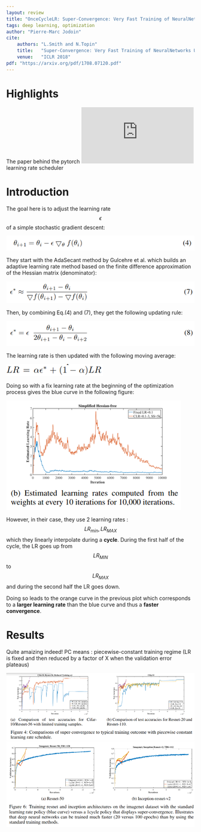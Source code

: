 ```yaml
---
layout: review
title: "OnceCycleLR: Super-Convergence: Very Fast Training of NeuralNetworks Using Large Learning Rates"
tags: deep learning, optimization
author: "Pierre-Marc Jodoin"
cite:
    authors: "L.Smith and N.Topin"
    title:   "Super-Convergence: Very Fast Training of NeuralNetworks Using Large Learning Rates"
    venue:   "ICLR 2018"
pdf: "https://arxiv.org/pdf/1708.07120.pdf"
---
```



# Highlights

The paper behind the pytorch ![OneCycleLR](https://pytorch.org/docs/stable/optim.html#torch.optim.lr_scheduler.OneCycleLR) learning rate scheduler 

# Introduction

The goal here is to adjust the learning rate $$\epsilon$$ of a simple stochastic gradient descent: 

![](/article/images/oneCLR/sc01.png)

They start with the AdaSecant method by Gulcehre et al. which builds an adaptive learning rate method based on the finite difference approximation of the Hessian matrix (denominator):

![](/article/images/oneCLR/sc02.png)

Then, by combining Eq.(4) and (7), they get the following updating rule:

![](/article/images/oneCLR/sc03.png)

The learning rate is then updated with the following moving average:


![](/article/images/oneCLR/sc04.png)

Doing so with a fix learning rate at the beginning of the optimization process gives the blue curve in the following figure:

![](/article/images/oneCLR/sc05.png)

However, in their case, they use 2 learning rates : $$LR_{min},LR_{MAX}$$ which they linearly interpolate during a **cycle**.  During the first half of the cycle, the LR goes up from $$LR_{MIN}$$ to  $$LR_{MAX}$$ and during the second half the LR goes down.  

Doing so leads to the orange curve in the previous plot which corresponds to a **larger learning rate** than the blue curve and thus a **faster convergence**.

# Results 

Quite amaizing indeed!  PC means : piecewise-constant training regime (LR is fixed and then reduced by a factor of X when the validation error plateaus)

![](/article/images/oneCLR/sc06.png)
![](/article/images/oneCLR/sc07.png)


